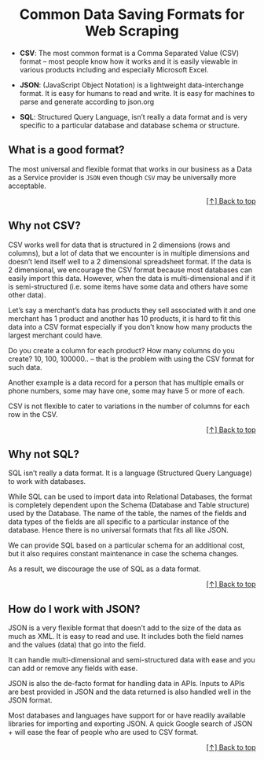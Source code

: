 <div id="top"  align="center">


# Common Data Saving Formats for Web Scraping

</div>



- **CSV**: The most common format is a Comma Separated Value (CSV) format – most people know how it works and it is easily viewable in various products including and especially Microsoft Excel.

- **JSON**: (JavaScript Object Notation) is a lightweight data-interchange format. It is easy for humans to read and write. It is easy for machines to parse and generate according to json.org


- **SQL**: Structured Query Language, isn’t really a data format and is very specific to a particular database and database schema or structure.

## What is a good format?

The most universal and flexible format that works in our business as a Data as a Service provider is `JSON` even though `CSV` may be universally more acceptable.



<div align="right">

[[↑] Back to top](#top)

</div>  


## Why not CSV?

CSV works well for data that is structured in 2 dimensions (rows and columns), but a lot of data that we encounter is in multiple dimensions and doesn’t lend itself well to a 2 dimensional spreadsheet format. If the data is 2 dimensional, we encourage the CSV format because most databases can easily import this data. However, when the data is multi-dimensional and if it is semi-structured (i.e. some items have some data and others have some other data).

Let’s say a merchant’s data has products they sell associated with it and one merchant has 1 product and another has 10 products, it is hard to fit this data into a CSV format especially if you don’t know how many products the largest merchant could have.

Do you create a column for each product? How many columns do you create? 10, 100, 100000.. – that is the problem with using the CSV format for such data.

Another example is a data record for a person that has multiple emails or phone numbers, some may have one, some may have 5 or more of each.

CSV is not flexible to cater to variations in the number of columns for each row in the CSV.


<div align="right">

[[↑] Back to top](#top)

</div>  


## Why not SQL?

SQL isn’t really a data format. It is a language (Structured Query Language) to work with databases.

While SQL can be used to import data into Relational Databases, the format is completely dependent upon the Schema (Database and Table structure) used by the Database. The name of the table, the names of the fields and data types of the fields are all specific to a particular instance of the database. Hence there is no universal formats that fits all like JSON.

We can provide SQL based on a particular schema for an additional cost, but it also requires constant maintenance in case the schema changes.

As a result, we discourage the use of SQL as a data format.



<div align="right">

[[↑] Back to top](#top)

</div>  


## How do I work with JSON?

JSON is a very flexible format that doesn’t add to the size of the data as much as XML. It is easy to read and use. It includes both the field names and the values (data) that go into the field.

It can handle multi-dimensional and semi-structured data with ease and you can add or remove any fields with ease.

JSON is also the de-facto format for handling data in APIs. Inputs to APIs are best provided in JSON and the data returned is also handled well in the JSON format.

Most databases and languages have support for or have readily available libraries for importing and exporting JSON. A quick Google search of JSON + <your favorite database name> will ease the fear of people who are used to CSV format.

  
  
<div align="right">

[[↑] Back to top](#top)

</div>  
